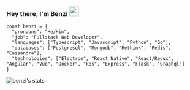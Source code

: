 ### Hey there, I'm Benzi <img src="https://i.imgur.com/zaAmapb.png" width="25">
```
const benzi = {
  "pronouns": "He/Him",
  "job": "Fullstack Web Developer",
  "languages": ["Typescript", "Javascript", "Python", "Go"],
  "databases": ["Postgresql", "Mongodb", "Rethink", "Redis", "Cassandra"],
  "technologies": ["Electron", "React Native", "React/Redux", "Angular", "Vue", "Docker", "k8s", "Express", "Flask", "Graphql"]
}
```

![benzi's stats](https://github-readme-stats.vercel.app/api?username=benzigeek&theme=chartreuse-dark&show_icons=true)
